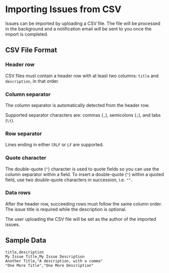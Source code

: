 # Importing Issues from CSV

Issues can be imported by uploading a CSV file. The file will be processed in the background and a notification email
will be sent to you once the import is completed.

## CSV File Format

### Header row

CSV files must contain a header row with at least two columns: `title` and `description`, in that order.

### Column separator

The column separator is automatically detected from the header row.

Supported separator characters are: commas (`,`), semicolons (`;`), and tabs (`\t`).

### Row separator

Lines ending in either `CRLF` or `LF` are supported.

### Quote character

The double-quote (`"`) character is used to quote fields so you can use the column separator within a field. To insert
a double-quote (`"`) within a quoted field, use two double-quote characters in succession, i.e. `""`.

### Data rows

After the header row, succeeding rows must follow the same column order. The issue title is required while the
description is optional.

The user uploading the CSV file will be set as the author of the imported issues.

## Sample Data

```csv
title,description
My Issue Title,My Issue Description
Another Title,"A description, with a comma"
"One More Title","One More Description"
```

